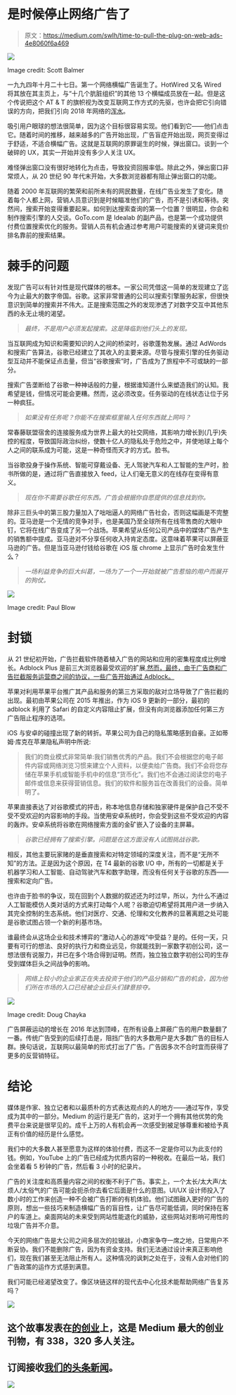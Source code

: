 # 是时候停止网络广告了

> 原文：<https://medium.com/swlh/time-to-pull-the-plug-on-web-ads-4e8060f6a469>

![](img/0dc09bf5f8dffdf5b523751b5cde3ae2.png)

Image credit: Scott Balmer

一九九四年十月二十七日。第一个网络横幅广告诞生了。HotWired 又名 Wired 将其放在其主页上，与“十几个肮脏组织”的其他 13 个横幅成员放在一起。但是这个传说把这个 AT & T 的旗帜视为改变互联网工作方式的先驱，也许会把它引向错误的方向，把我们引向 2018 年网络的[浑水](https://shakuro.com/blog/who-runs-the-web-and-why-change-is-life-saving/)。

吸引用户眼球的想法很简单，因为这个目标很容易实现。他们看到它——他们点击它。随着时间的推移，越来越多的广告开始出现，广告盲症开始出现，网页变得过于舒适，不适合横幅广告。这就是互联网的原罪诞生的时候，弹出窗口。谈到一个破碎的 UX，其实一开始并没有多少人关注 UX。

难怪弹出窗口没有很好地转化为点击，导致投资回报率低。除此之外，弹出窗口非常烦人，从 20 世纪 90 年代末开始，大多数浏览器都有阻止弹出窗口的功能。

随着 2000 年互联网的繁荣和前所未有的网民数量，在线广告业发生了变化。随着每个人都上网，营销人员意识到是时候瞄准他们的广告，而不是引诱和等待。突然间，搜索开始变得重要起来。如何到达搜索查询的第一个位置？很明显，你会和制作搜索引擎的人交谈。GoTo.com 是 Idealab 的副产品，也是第一个成功提供付费位置搜索优化的服务。营销人员有机会通过参考用户可能搜索的关键词来竞价排名靠前的搜索结果。

# 棘手的问题

发现广告可以有针对性是现代媒体的根本。一家公司凭借这一简单的发现建立了迄今为止最大的数字帝国。谷歌。这家非常普通的公司以搜索引擎服务起家，但很快意识到简单的搜索并不伟大。正是搜索范围之外的发现渗透了对数字交互中其他东西的永无止境的渴望。

> *最终，不是用户必须发起搜索。这是降临到他们头上的发现。*

当互联网成为知识和需要知识的人之间的桥梁时，谷歌蓬勃发展。通过 AdWords 和搜索广告算法，谷歌已经建立了其收入的主要来源。尽管与搜索引擎的任务驱动型互动并不能保证点击量，但当“谷歌搜索”时，广告成为了旅程中不可或缺的一部分。

搜索广告垄断给了谷歌一种神话般的力量，根据谁知道什么来塑造我们的认知。我希望是钱，但情况可能会更糟。然而，这必须改变。任务驱动的在线状态让位于另一种疯狂。

> *如果没有任务呢？你能不在搜索框里输入任何东西就上网吗？*

常春藤联盟宿舍的连接服务成为世界上最大的社交网络，其影响力增长到(几乎)失控的程度，导致国际政治纠纷，使数十亿人的隐私处于危险之中，并使地球上每个人之间的联系成为可能，这是一种奇怪而天才的方式。脸书。

当谷歌投身于操作系统、智能可穿戴设备、无人驾驶汽车和人工智能的生产时，脸书所做的是，通过将广告直接放入 feed，让人们毫无意义的在线存在变得有意义。

> *现在你不需要谷歌任何东西。广告会根据你自愿提供的信息找到你。*

除非三巨头中的第三股力量加入了咄咄逼人的网络广告社会，否则这幅画是不完整的。亚马逊是一个无情的竞争对手，也是美国乃至全球所有在线零售商的大眼中钉，它将在线广告变成了另一个战场。苹果希望从任何公司产品中的媒体广告产生的销售额中提成。亚马逊对不分享任何收入持肯定态度。这意味着苹果可以屏蔽亚马逊的广告。但是当亚马逊付钱给谷歌在 iOS 版 chrome 上显示广告时会发生什么？

> *一场利益竞争的巨大纠葛，一场为了一个一开始就被广告惹恼的用户而展开的狗仗。*

![](img/684307f4ebc5016129d7a9d913f7cdba.png)

Image credit: Paul Blow

# 封锁

从 21 世纪初开始，广告拦截软件随着植入广告的网站和应用的密集程度成比例增长。Adblock Plus 是前三大浏览器最受欢迎的扩展[,然而，最终，由于广告商和广告拦截服务运营商之间的协议，一些广告开始通过 Adblock。](https://adguard.com/en/blog/adblocking_history_1/)

苹果对利用苹果平台推广其产品和服务的第三方采取的敌对立场导致了广告拦截的出现。最初由苹果公司在 2015 年推出，作为 iOS 9 更新的一部分，最初的 adblock 利用了 Safari 的自定义内容阻止扩展，但没有向浏览器添加任何第三方广告阻止程序的选项。

iOS 与安卓的碰撞出现了新的转折。苹果公司为自己的隐私策略感到自豪。正如蒂姆·库克在苹果隐私声明中所说:

> 我们的商业模式非常简单:我们销售优秀的产品。我们不会根据您的电子邮件内容或网络浏览习惯来建立个人资料，以便卖给广告商。我们不会将您存储在苹果手机或智能手机中的信息“货币化”。我们也不会通过阅读您的电子邮件或信息来获得营销信息。我们的软件和服务旨在改善我们的设备。简单明了。

苹果直接表达了对谷歌模式的抨击，称本地信息存储和独家硬件是保护自己不受不受不受欢迎的内容影响的手段。当使用安卓系统时，你会受到这些不受欢迎的内容的轰炸。安卓系统将谷歌在网络搜索方面的金矿嵌入了设备的主屏幕。

> *谷歌已经拥有了搜索引擎。问题是在这方面没有人试图挑战谷歌。*

相反，其他主要玩家赌的是垂直搜索和对特定领域的深度关注，而不是“无所不知”的方法。正是因为这个原因，在 T4 最新的谷歌 I/O 中，所有的一切都是关于机器学习和人工智能、自动驾驶汽车和数字助理，而没有任何关于谷歌的东西——搜索和定向广告。

也许由于脸书的争议，现在回到个人数据的叙述还为时过早，所以，为什么不通过人工智能模仿人类对话的方式来打动每个人呢？谷歌迫切希望将其用户进一步纳入其完全控制的生态系统。他们对医疗、交通、伦理和文化教养的显著离题之处可能是谷歌试图占领一个新的利基市场。

谁最终会从这场企业和技术博弈的“激动人心的游戏”中受益？是的。任何一天，只要有可行的想法、良好的执行力和商业远见，你就能找到一家数字初创公司，这一想法很有说服力，并已在多个场合得到证明。然而，独立独立数字初创公司的生存受到媒体巨头之间战争的影响。

> *网络上较小的企业家正在失去投资于他们的产品分销和广告的机会，因为他们所在市场的入口已经被企业巨头们肆意掠夺。*

![](img/fd6df646b42b8ad1fdfd56f482dfa10c.png)

Image credit: Doug Chayka

广告屏蔽运动的增长在 2016 年达到顶峰，在所有设备上屏蔽广告的用户数量翻了一番。传统广告受到的后续打击是，阻挡广告的大多数用户是大多数广告的目标人群。换句话说，互联网以最简单的形式打出了广告。广告因多次不合时宜而获得了更多的反营销特征。

# 结论

媒体是作家、独立记者和以最质朴的方式表达观点的人的地方——通过写作，享受成为其中的一部分。Medium 的运行是无广告的，这对于一个拥有其他优势的免费平台来说是很罕见的。成千上万的人有机会再一次感受到被足够尊重和被给予真正有价值的经历是什么感觉。

我们中的大多数人甚至愿意为这样的体验付费，而这不一定是你可以为此支付的钱。例如，YouTube 上的广告已经成为优质内容的一种税收。在最后一站，我们会坐着看 5 秒钟的广告，然后看 3 小时的纪录片。

广告的关注度和高质量内容之间的权衡不利于广告。事实上，一个太长/太大声/太烦人/太俗气的广告可能会扼杀你去看它后面是什么的意图。UI/UX 设计师投入了数小时的工作来创造一种不会被广告打断的有机体验。他们试图融入更好的广告的原则，想出一些技巧来制造横幅广告的盲目性，让广告尽可能低调，同时保持在客户的车道上。桌面网站的未来受到网站性能退化的威胁，这些网站对影响可用性的垃圾广告并不介意。

今天的网络广告是大公司之间多层次的拉锯战，小商家争夺一席之地，日常用户不断妥协。我们不能删除广告，因为有资金支持。我们无法通过设计来真正影响他们，现在我们甚至无法阻止所有人。这种情况的讽刺之处在于，没有人会对他们的广告政策的运作方式感到满意。

我们可能已经渴望改变了。像区块链这样的现代去中心化技术能帮助网络广告复苏吗？

[![](img/308a8d84fb9b2fab43d66c117fcc4bb4.png)](https://medium.com/swlh)

## 这个故事发表在[的创业](https://medium.com/swlh)上，这是 Medium 最大的创业刊物，有 338，320 多人关注。

## 订阅接收[我们的头条新闻](http://growthsupply.com/the-startup-newsletter/)。

[![](img/b0164736ea17a63403e660de5dedf91a.png)](https://medium.com/swlh)